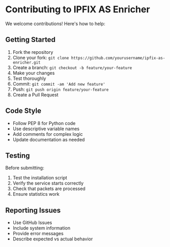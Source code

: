 # Contributing to IPFIX AS Enricher

We welcome contributions! Here's how to help:

## Getting Started

1. Fork the repository
2. Clone your fork: `git clone https://github.com/yourusername/ipfix-as-enricher.git`
3. Create a branch: `git checkout -b feature/your-feature`
4. Make your changes
5. Test thoroughly
6. Commit: `git commit -am 'Add new feature'`
7. Push: `git push origin feature/your-feature`
8. Create a Pull Request

## Code Style

- Follow PEP 8 for Python code
- Use descriptive variable names
- Add comments for complex logic
- Update documentation as needed

## Testing

Before submitting:
1. Test the installation script
2. Verify the service starts correctly
3. Check that packets are processed
4. Ensure statistics work

## Reporting Issues

- Use GitHub Issues
- Include system information
- Provide error messages
- Describe expected vs actual behavior
